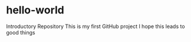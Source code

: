 # hello-world
Introductory Repository
This is my first GitHub project
I hope this leads to good things
